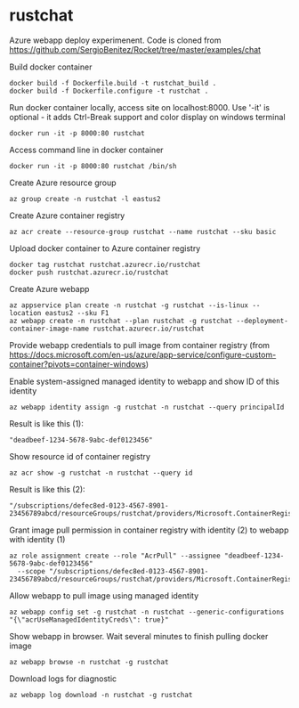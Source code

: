 # rustchat
Azure webapp deploy experimenent. Code is cloned from https://github.com/SergioBenitez/Rocket/tree/master/examples/chat

Build docker container
```
docker build -f Dockerfile.build -t rustchat_build .
docker build -f Dockerfile.configure -t rustchat .
```

Run docker container locally, access site on localhost:8000. Use '-it' is optional - it adds Ctrl-Break support and color 
display on windows terminal
```
docker run -it -p 8000:80 rustchat
```

Access command line in docker container
```
docker run -it -p 8000:80 rustchat /bin/sh
```

Create Azure resource group
```
az group create -n rustchat -l eastus2
```

Create Azure container registry
```
az acr create --resource-group rustchat --name rustchat --sku basic

```

Upload docker container to Azure container registry
```
docker tag rustchat rustchat.azurecr.io/rustchat
docker push rustchat.azurecr.io/rustchat

```

Create Azure webapp
```
az appservice plan create -n rustchat -g rustchat --is-linux --location eastus2 --sku F1 
az webapp create -n rustchat --plan rustchat -g rustchat --deployment-container-image-name rustchat.azurecr.io/rustchat
```

Provide webapp credentials to pull image from container registry 
(from https://docs.microsoft.com/en-us/azure/app-service/configure-custom-container?pivots=container-windows)

Enable system-assigned managed identity to webapp and show ID of this identity
```
az webapp identity assign -g rustchat -n rustchat --query principalId
```
Result is like this (1):
```
"deadbeef-1234-5678-9abc-def0123456"
```

Show resource id of container registry
```
az acr show -g rustchat -n rustchat --query id
```
Result is like this (2):
```
"/subscriptions/defec8ed-0123-4567-8901-23456789abcd/resourceGroups/rustchat/providers/Microsoft.ContainerRegistry/registries/rustchat"
```

Grant image pull permission in container registry with identity (2) to webapp with identity (1)
```
az role assignment create --role "AcrPull" --assignee "deadbeef-1234-5678-9abc-def0123456"
  --scope "/subscriptions/defec8ed-0123-4567-8901-23456789abcd/resourceGroups/rustchat/providers/Microsoft.ContainerRegistry/registries/rustchat"
```

Allow webapp to pull image using managed identity
```
az webapp config set -g rustchat -n rustchat --generic-configurations "{\"acrUseManagedIdentityCreds\": true}"
```

Show webapp in browser. Wait several minutes to finish pulling docker image
```
az webapp browse -n rustchat -g rustchat
```

Download logs for diagnostic
```
az webapp log download -n rustchat -g rustchat
```
